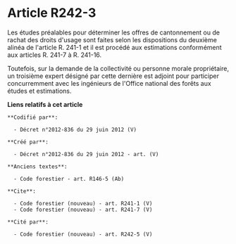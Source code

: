 # Article R242-3

Les études préalables pour déterminer les offres de cantonnement ou de rachat des droits d'usage sont faites selon les
dispositions du deuxième alinéa de l'article R. 241-1 et il est procédé aux estimations conformément aux articles R. 241-7 à
R. 241-16.

Toutefois, sur la demande de la collectivité ou personne morale propriétaire, un troisième expert désigné par cette dernière
est adjoint pour participer concurremment avec les ingénieurs de l'Office national des forêts aux études et estimations.

**Liens relatifs à cet article**

	**Codifié par**:

	  - Décret n°2012-836 du 29 juin 2012 (V)

	**Créé par**:

	  - Décret n°2012-836 du 29 juin 2012 - art. (V)

	**Anciens textes**:

	  - Code forestier - art. R146-5 (Ab)

	**Cite**:

	  - Code forestier (nouveau) - art. R241-1 (V)
	  - Code forestier (nouveau) - art. R241-7 (V)

	**Cité par**:

	  - Code forestier (nouveau) - art. R242-5 (V)

